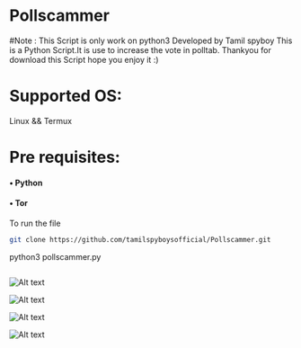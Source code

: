 # Pollscammer
#Note : This Script is only work on python3
Developed by Tamil spyboy
This is a Python Script.It is use to increase the vote in polltab.
Thankyou for download this Script hope you enjoy it :)

# Supported OS:
Linux 
&& Termux
# Pre requisites:
#### •	Python 
#### •  Tor
To run the file
``` bash
git clone https://github.com/tamilspyboysofficial/Pollscammer.git
```
python3 pollscammer.py


``` bash

```
![Alt text](https://raw.githubusercontent.com/tamilspyboysofficial/Pollscammer/master/img/pollscammer_one.png?raw=true " Step 1")
	 
![Alt text](https://raw.githubusercontent.com/tamilspyboysofficial/Pollscammer/master/img/pollscammer_two.png?raw=true " Step 2")

![Alt text](https://raw.githubusercontent.com/tamilspyboysofficial/Pollscammer/master/img/pollscammer_three.png?raw=true " Step 3")

![Alt text](https://raw.githubusercontent.com/tamilspyboysofficial/Pollscammer/master/img/pollscammer_four.png?raw=true " Step 4")





